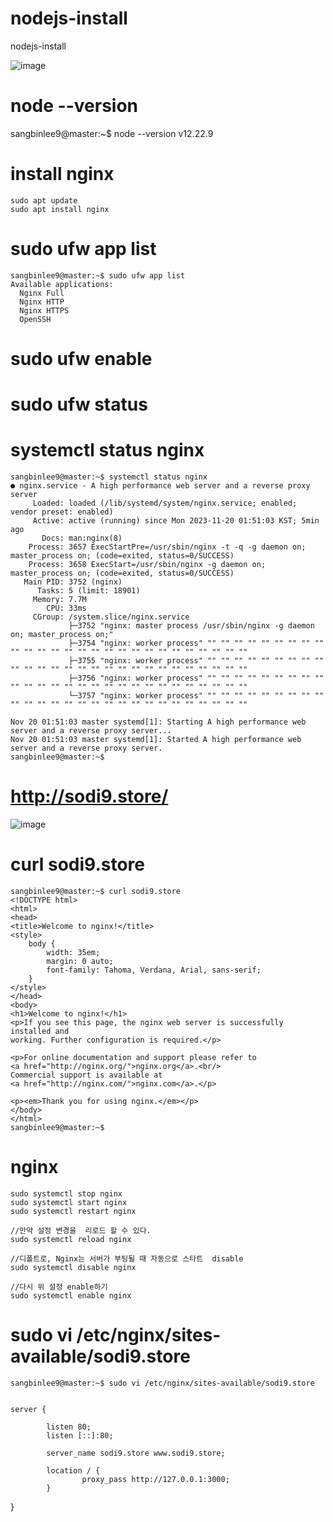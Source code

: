 # nodejs-install
nodejs-install


![image](https://github.com/sangbinlee/nodejs-install/assets/4024414/8df787ca-e894-435f-b253-e6d5decce4c7)







# node --version
  sangbinlee9@master:~$ node --version
  v12.22.9


# install nginx
    sudo apt update
    sudo apt install nginx




# sudo ufw app list
    sangbinlee9@master:~$ sudo ufw app list
    Available applications:
      Nginx Full
      Nginx HTTP
      Nginx HTTPS
      OpenSSH


# sudo ufw enable

# sudo ufw status





#  systemctl status nginx
    
    sangbinlee9@master:~$ systemctl status nginx
    ● nginx.service - A high performance web server and a reverse proxy server
         Loaded: loaded (/lib/systemd/system/nginx.service; enabled; vendor preset: enabled)
         Active: active (running) since Mon 2023-11-20 01:51:03 KST; 5min ago
           Docs: man:nginx(8)
        Process: 3657 ExecStartPre=/usr/sbin/nginx -t -q -g daemon on; master_process on; (code=exited, status=0/SUCCESS)
        Process: 3658 ExecStart=/usr/sbin/nginx -g daemon on; master_process on; (code=exited, status=0/SUCCESS)
       Main PID: 3752 (nginx)
          Tasks: 5 (limit: 18901)
         Memory: 7.7M
            CPU: 33ms
         CGroup: /system.slice/nginx.service
                 ├─3752 "nginx: master process /usr/sbin/nginx -g daemon on; master_process on;"
                 ├─3754 "nginx: worker process" "" "" "" "" "" "" "" "" "" "" "" "" "" "" "" "" "" "" "" "" "" "" "" "" "" "" ""
                 ├─3755 "nginx: worker process" "" "" "" "" "" "" "" "" "" "" "" "" "" "" "" "" "" "" "" "" "" "" "" "" "" "" ""
                 ├─3756 "nginx: worker process" "" "" "" "" "" "" "" "" "" "" "" "" "" "" "" "" "" "" "" "" "" "" "" "" "" "" ""
                 └─3757 "nginx: worker process" "" "" "" "" "" "" "" "" "" "" "" "" "" "" "" "" "" "" "" "" "" "" "" "" "" "" ""
    
    Nov 20 01:51:03 master systemd[1]: Starting A high performance web server and a reverse proxy server...
    Nov 20 01:51:03 master systemd[1]: Started A high performance web server and a reverse proxy server.
    sangbinlee9@master:~$






# http://sodi9.store/


![image](https://github.com/sangbinlee/nodejs-install/assets/4024414/eb0e7eab-f552-46a9-858d-62e4746335c9)






#  curl sodi9.store
    
    sangbinlee9@master:~$ curl sodi9.store
    <!DOCTYPE html>
    <html>
    <head>
    <title>Welcome to nginx!</title>
    <style>
        body {
            width: 35em;
            margin: 0 auto;
            font-family: Tahoma, Verdana, Arial, sans-serif;
        }
    </style>
    </head>
    <body>
    <h1>Welcome to nginx!</h1>
    <p>If you see this page, the nginx web server is successfully installed and
    working. Further configuration is required.</p>
    
    <p>For online documentation and support please refer to
    <a href="http://nginx.org/">nginx.org</a>.<br/>
    Commercial support is available at
    <a href="http://nginx.com/">nginx.com</a>.</p>
    
    <p><em>Thank you for using nginx.</em></p>
    </body>
    </html>
    sangbinlee9@master:~$



# nginx

    sudo systemctl stop nginx
    sudo systemctl start nginx
    sudo systemctl restart nginx
    
    //만약 설정 변경을  리로드 할 수 있다. 
    sudo systemctl reload nginx
    
    //디폴트로, Nginx는 서버가 부팅될 때 자동으로 스타트  disable 
    sudo systemctl disable nginx
    
    //다시 위 설정 enable하기
    sudo systemctl enable nginx







#  sudo vi /etc/nginx/sites-available/sodi9.store

    sangbinlee9@master:~$ sudo vi /etc/nginx/sites-available/sodi9.store
    
    
    server {
    
            listen 80;
            listen [::]:80;
    
            server_name sodi9.store www.sodi9.store;
    
            location / {
                    proxy_pass http://127.0.0.1:3000;
            }

}





# 
# 
# 
# 
# 
# 
# 
# 
# 
# 
# 
# 
# 
# 
# 
# 
# 
# 
# 
# 
# 
# 
# 
# 
# 
# 
# 
# 
# 
# 
# 
# 
# 
# 






